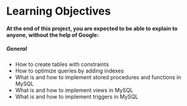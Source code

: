 # Learning Objectives
#### At the end of this project, you are expected to be able to explain to anyone, without the help of Google:

##### General
* How to create tables with constraints
* How to optimize queries by adding indexes
* What is and how to implement stored procedures and functions in MySQL
* What is and how to implement views in MySQL
* What is and how to implement triggers in MySQL
